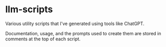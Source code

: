 # llm-scripts
Various utility scripts that I've generated using tools like ChatGPT.

Documentation, usage, and the prompts used to create them are stored in comments at the top of each script.
